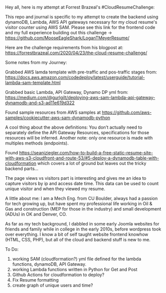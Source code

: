 Hey all, here is my attempt at Forrest Brazeal's #CloudResumeChallenge:

This repo and journal is specific to my attempt to create the backend using dynamoDB, Lambda, AWS API gateways necessary for my cloud resume's visitor counter using AWS SAM.  Please see this link for the frontend code and my full experience building out this challenge -> https://github.com/MooseEagleShark/LoganTMeyerResume/

Here are the challenge requirements from his blogpost at: https://forrestbrazeal.com/2020/04/23/the-cloud-resume-challenge/

Some notes from my Journey:

Grabbed AWS lamda template with pre-traffic and pos-traffic stages from:
https://docs.aws.amazon.com/codedeploy/latest/userguide/tutorial-lambda-sam-template.html

Grabbed basic Lambda, API Gateway, Dynamo DP yml from:
https://medium.com/@gurlgilt/deploying-aws-sam-lambda-api-gateway-dynamodb-and-s3-ad11e619d322

Found sample resources from AWS samples at https://github.com/aws-samples/cookiecutter-aws-sam-dynamodb-python

A cool thing about the above definitions: You don’t actually need to separately define the API Gateway Resources, specifications for those resources will be inferred. Another note: only one resource is made with multiples methods (endpoints).

Found https://seanjziegler.com/how-to-build-a-free-static-resume-site-with-aws-s3-cloudfront-and-route-53/#5-deploy-a-dynamodb-table-with-cloudformation which covers a lot of ground but leaves out the tricky backend parts...

The page views vs visitors part is interesting and gives me an idea to capture visitors by ip and access date time.  This data can be used to count unique visitor and when they viewed my resume.

A little about me:
I am a Mech Eng. from CU Boulder, always had a passion for tech growing up, but have spent my professional life working in Oil & Gas and construction (MEP for those in the industry) and small development (ADUs) in OK and Denver, CO.

As far as my tech background, I dabbled in some early Joomla websites for friends and family while in college in the early 2010s, before wordpress took over everything.  I know a bit of self taught website frontend knowhow (HTML, CSS, PHP), but all of the cloud and backend stuff is new to me.


To Do:
1.  working SAM (cloudformation?) yml file defined for the lambda functions, dynamoDB, API Gateway.
2.  working Lambda functions written in Python for Get and Post
3.  Github Actions for cloudformation to deploy?
4.  Fix Resume formatting
5.  create graph of unique users and time?
